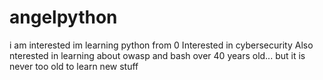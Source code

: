 # angelpython
i am interested im learning python from 0
Interested in cybersecurity
Also nterested in learning about owasp and bash
over 40 years old... but it is never too old to learn new stuff
